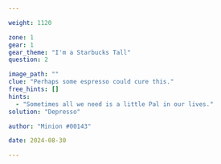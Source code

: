 ```yaml
---

weight: 1120

zone: 1
gear: 1
gear_theme: "I'm a Starbucks Tall"
question: 2

image_path: ""
clue: "Perhaps some espresso could cure this."
free_hints: []
hints:
  - "Sometimes all we need is a little Pal in our lives."
solution: "Depresso"

author: "Minion #00143"

date: 2024-08-30

---
```


